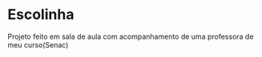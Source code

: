 # Escolinha
Projeto feito em sala de aula com acompanhamento de uma professora de meu curso(Senac)

